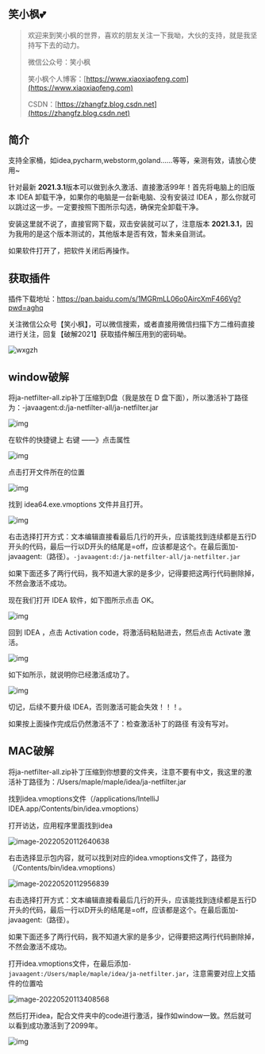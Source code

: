 # 
## 笑小枫💕

> 欢迎来到笑小枫的世界，喜欢的朋友关注一下我呦，大伙的支持，就是我坚持写下去的动力。
>
> 微信公众号：笑小枫
>
> 笑小枫个人博客：[https://www.xiaoxiaofeng.com](https://www.xiaoxiaofeng.com)
>
> CSDN：[https://zhangfz.blog.csdn.net](https://zhangfz.blog.csdn.net)

## 简介

支持全家桶，如idea,pycharm,webstorm,goland......等等，亲测有效，请放心使用~

针对最新 **2021.3.1**版本可以做到永久激活、直接激活99年！首先将电脑上的旧版本 IDEA 卸载干净，如果你的电脑是一台新电脑、没有安装过 IDEA ，那么你就可以跳过这一步。一定要按照下图所示勾选，确保完全卸载干净。

安装这里就不说了，直接官网下载，双击安装就可以了，注意版本 **2021.3.1**，因为我用的是这个版本测试的，其他版本是否有效，暂未亲自测试。

如果软件打开了，把软件关闭后再操作。


## 获取插件

插件下载地址：https://pan.baidu.com/s/1MGRmLL06o0AircXmF466Vg?pwd=aghq 

关注微信公众号【笑小枫】，可以微信搜索，或者直接用微信扫描下方二维码直接进行关注，回复【破解2021】获取插件解压用到的密码呦。

![wxgzh](http://file.xiaoxiaofeng.site/blog/wxgzh.jpg)


## window破解

将ja-netfilter-all.zip补丁压缩到D盘（我是放在 D 盘下面），所以激活补丁路径为：-javaagent:d:/ja-netfilter-all/ja-netfilter.jar

![img](http://file.xiaoxiaofeng.site/blog/3oAS0MuFk451gFgfFjXh1A.png)

在软件的快捷键上  右键 ——》点击属性   

 ![img](http://file.xiaoxiaofeng.site/blog/rWpNShLEre7qlN4ApA6DMg.png)        

点击打开文件所在的位置

 ![img](http://file.xiaoxiaofeng.site/blog/SoKZsgniZEkDDeRZq81rtA.png)        

找到 idea64.exe.vmoptions 文件并且打开。

 ![img](http://file.xiaoxiaofeng.site/blog/NKfU3u5e-PRUYHXXGgCxUw.png)        

右击选择打开方式：文本编辑直接看最后几行的开头，应该能找到连续都是五行D开头的代码，最后一行以D开头的结尾是=off，应该都是这个。在最后面加-javaagent:（路径）。`-javaagent:d:/ja-netfilter-all/ja-netfilter.jar`

如果下面还多了两行代码，我不知道大家的是多少，记得要把这两行代码删除掉，不然会激活不成功。

现在我们打开 IDEA 软件，如下图所示点击 OK。

 ![img](http://file.xiaoxiaofeng.site/blog/Inz9kGyJK0hkrG2UHoMAYg.png)        

回到 IDEA ，点击 Activation code，将激活码粘贴进去，然后点击 Activate 激活。

![img](http://file.xiaoxiaofeng.site/blog/VS3oNbc1dXKVjVADIFYyGw.png)        

如下如所示，就说明你已经激活成功了。

 ![img](http://file.xiaoxiaofeng.site/blog/qYueG6dugR-Ahr_sKrA38g.png)        

切记，后续不要升级 IDEA，否则激活可能会失效！！！。

如果按上面操作完成后仍然激活不了：检查激活补丁的路径 有没有写对。



## MAC破解

将ja-netfilter-all.zip补丁压缩到你想要的文件夹，注意不要有中文，我这里的激活补丁路径为：/Users/maple/maple/idea/ja-netfilter.jar

找到idea.vmoptions文件（/applications/IntelliJ IDEA.app/Contents/bin/idea.vmoptions）

打开访达，应用程序里面找到idea

![image-20220520112640638](http://file.xiaoxiaofeng.site/blog/image-20220520112640638.png)

右击选择显示包内容，就可以找到对应的idea.vmoptions文件了，路径为（/Contents/bin/idea.vmoptions）

![image-20220520112956839](http://file.xiaoxiaofeng.site/blog/image-20220520112956839.png)

右击选择打开方式：文本编辑直接看最后几行的开头，应该能找到连续都是五行D开头的代码，最后一行以D开头的结尾是=off，应该都是这个。在最后面加-javaagent:（路径）。

如果下面还多了两行代码，我不知道大家的是多少，记得要把这两行代码删除掉，不然会激活不成功。

打开idea.vmoptions文件，在最后添加`-javaagent:/Users/maple/maple/idea/ja-netfilter.jar`，注意需要对应上文插件的位置哈

![image-20220520113408568](http://file.xiaoxiaofeng.site/blog/image-20220520113408568.png)

然后打开idea，配合文件夹中的code进行激活，操作如window一致。然后就可以看到成功激活到了2099年。

![img](http://file.xiaoxiaofeng.site/blog/52baef2eef47372e4c6f43c057c516b1eff82755.png@819w_632h_progressive.webp)
